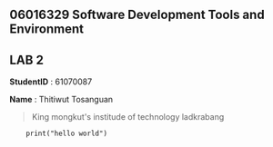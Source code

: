## 06016329 Software Development Tools and Environment

## LAB 2

**StudentID** : 61070087

**Name** : Thitiwut Tosanguan

> King mongkut's institude of technology ladkrabang

```
    print("hello world")
```